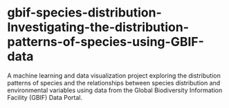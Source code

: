 # gbif-species-distribution-Investigating-the-distribution-patterns-of-species-using-GBIF-data
A machine learning and data visualization project exploring the distribution patterns of species and the relationships between species distribution and environmental variables using data from the Global Biodiversity Information Facility (GBIF) Data Portal.
